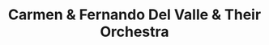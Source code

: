---
title: "Carmen & Fernando Del Valle & Their Orchestra"
summary: ""
image: "carmen-fernando-del-valle-their-orchestra.jpg"
apple_music_artist_url: "None"
---